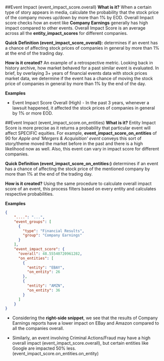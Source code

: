 ##Event Impact (event_impact_score.overall)
**What is it?** When a certain type of story appears in media, calculate the probability that the stock price of the company moves up/down by more than 1% by EOD.
Overall Impact score checks how an event like **Company Earnings** generally has high impact compared to other events.
Overall Impact Score is an average across all the **entity_impact_scores** for different companies.

**Quick Definition (event_impact_score_overall):** determines if an event has a chance of affecting stock prices of companies in general by more than 1% at the end of the trading day.

**How is it created?** An example of a retrospective metric. Looking back in history archive, how market behaved for a past similar event is evaluated.
In brief, by overlaying 3+ years of financial events data with stock prices market data, we determine if the event has a chance of moving the stock price of companies in general by more than 1% by the end of the day.

**Examples**

- Event Impact Score Overall (High) - In the past 3 years, whenever a lawsuit happened, it affected the stock prices of companies in general by 1% or more EOD.

##Event Impact (event_impact_score.on_entities)
**What is it?** Entity Impact Score is more precise as it returns a probability that particular event will affect SPECIFIC equities.
For example, **event_impact_score_on_entities** of 90 for *Apple and 'Mergers & Acquisition' event* conveys this sort of story/theme moved the market before in the past and there is a high likelihood now as well.
Also, this event can vary in impact score for different companies.

**Quick Definition (event_impact_score_on_entities:)** determines if an event has a chance of affecting the stock price of the mentioned company by more than 1% at the end of the trading day.

**How is it created?** Using the same procedure to calculate overall impact score of an event, this process filters based on every entity and calculates respective probabilities.

**Examples**

```json
{
    "....": "...",
    "event_groups": [
      {
        "type": "Financial Results",
        "group": "Company Earnings"
      }
    ],
    "event_impact_score": {
      "overall": 48.55540720961282,
      "on_entities": [
        {
          "entity": "EBAY",
          "on_entity": 26
        },
        {
          "entity": "AMZN",
          "on_entity": 36
        }
      ]
    }
}
```

- Considering the **right-side snippet**, we see that the results of Company Earnings reports have a lower impact on EBay and Amazon compared to all the companies overall.

- Similarly, an event involving Criminal Actions/Fraud may have a high overall impact (event_impact_score.overall), but certain entities like Google are impacted 50% less. (event_impact_score.on_entities.on_entity)
